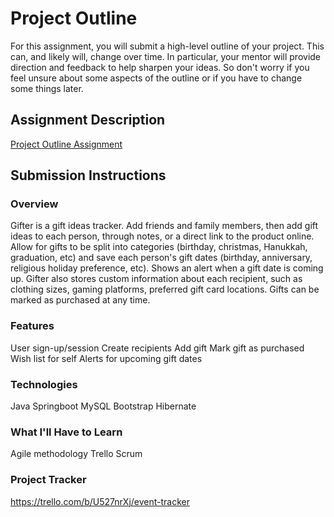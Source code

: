 # Project Outline
For this assignment, you will submit a high-level outline of your project. This can, and likely will, change over time. In particular, your mentor will provide direction and feedback to help sharpen your ideas. So don't worry if you feel unsure about some aspects of the outline or if you have to change some things later.

## Assignment Description
[Project Outline Assignment](https://education.launchcode.org/liftoff/modules/assignments/project-outline)

## Submission Instructions

### Overview
Gifter is a gift ideas tracker. Add friends and family members, then add gift 
ideas to each person, through notes, or a direct link to the product 
online. Allow for gifts to be split into categories (birthday, christmas,
 Hanukkah, graduation, etc) and save each person's gift dates (birthday, 
 anniversary, religious holiday preference, etc). Shows an alert when a gift date 
 is coming up. Gifter also stores custom information about each recipient, such as 
 clothing sizes, gaming platforms, preferred gift card locations. Gifts can be 
 marked as purchased at any time.
### Features
User sign-up/session
Create recipients
Add gift
Mark gift as purchased
Wish list for self
Alerts for upcoming gift dates
### Technologies
Java
Springboot
MySQL
Bootstrap
Hibernate
### What I'll Have to Learn
Agile methodology
Trello
Scrum
### Project Tracker
https://trello.com/b/U527nrXj/event-tracker